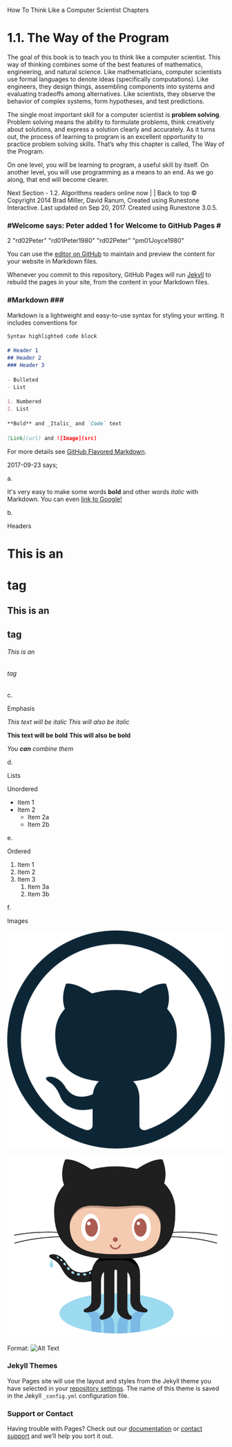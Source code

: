 How To Think Like a Computer Scientist
Chapters 
# 1.1. The Way of the Program
The goal of this book is to teach you to think like a computer scientist. This way of thinking combines some of the best features of mathematics, engineering, and natural science. Like mathematicians, computer scientists use formal languages to denote ideas (specifically computations). Like engineers, they design things, assembling components into systems and evaluating tradeoffs among alternatives. Like scientists, they observe the behavior of complex systems, form hypotheses, and test predictions.

The single most important skill for a computer scientist is **problem solving**. Problem solving means the ability to formulate problems, think creatively about solutions, and express a solution clearly and accurately. As it turns out, the process of learning to program is an excellent opportunity to practice problem solving skills. That’s why this chapter is called, The Way of the Program.

On one level, you will be learning to program, a useful skill by itself. On another level, you will use programming as a means to an end. As we go along, that end will become clearer.

Next Section - 1.2. Algorithms
readers online now | | Back to top
© Copyright 2014 Brad Miller, David Ranum, Created using Runestone Interactive. Last updated on Sep 20, 2017.
Created using Runestone 3.0.5.








### #Welcome says: Peter added 1 for Welcome to GitHub Pages # ###
2	"rd02Peter"	"rd01Peter1980"	"rd02Peter"	"pm01Joyce1980"

You can use the [editor on GitHub](https://github.com/rd02Peter/rd02Peter.github.io/edit/master/README.md) to maintain and preview the content for your website in Markdown files.

Whenever you commit to this repository, GitHub Pages will run [Jekyll](https://jekyllrb.com/) to rebuild the pages in your site, from the content in your Markdown files.

### #Markdown ### #

Markdown is a lightweight and easy-to-use syntax for styling your writing. It includes conventions for

```markdown
Syntax highlighted code block

# Header 1
## Header 2
### Header 3

- Bulleted
- List

1. Numbered
2. List

**Bold** and _Italic_ and `Code` text

[Link](url) and ![Image](src)
```

For more details see [GitHub Flavored Markdown](https://guides.github.com/features/mastering-markdown/).

2017-09-23 says;

a.

It's very easy to make some words **bold** and other words *italic* with Markdown. You can even [link to Google!](http://google.com)

b.

Headers

# This is an <h1> tag
## This is an <h2> tag
###### This is an <h6> tag

c.

Emphasis

*This text will be italic*
_This will also be italic_

**This text will be bold**
__This will also be bold__

_You **can** combine them_

d.

Lists

Unordered

* Item 1
* Item 2
  * Item 2a
  * Item 2b
  
e.

Ordered

1. Item 1
1. Item 2
1. Item 3
   1. Item 3a
   1. Item 3b

f. 

Images

![GitHub Logo](/logo.png)

![GitHub Logo2](/logo2.png)

Format: ![Alt Text](url)



### Jekyll Themes

Your Pages site will use the layout and styles from the Jekyll theme you have selected in your [repository settings](https://github.com/rd02Peter/rd02Peter.github.io/settings). The name of this theme is saved in the Jekyll `_config.yml` configuration file.

### Support or Contact

Having trouble with Pages? Check out our [documentation](https://help.github.com/categories/github-pages-basics/) or [contact support](https://github.com/contact) and we’ll help you sort it out.
